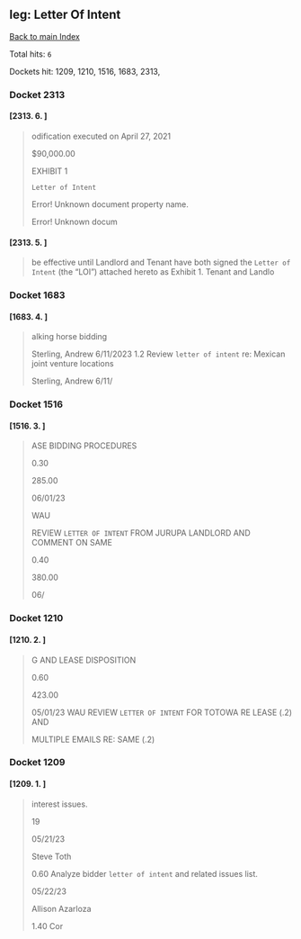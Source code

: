 
## leg: Letter Of Intent

[Back to main Index](README.md)

Total hits: `6`

Dockets hit: 1209, 1210, 1516, 1683, 2313, 

### Docket 2313

#### [2313. 6. ]
> odification executed on April 27, 2021
> 
> \$90,000.00
> 
> EXHIBIT 1
> 
> `Letter of Intent`
> 
> Error\! Unknown document property name.
> 
> Error\! Unknown docum

#### [2313. 5. ]
> be effective until Landlord and Tenant have both signed the `Letter of Intent` \(the “LOI”\) attached hereto as Exhibit 1. Tenant and Landlo

### Docket 1683

#### [1683. 4. ]
> alking horse bidding
> 
>  Sterling, Andrew 6/11/2023 1.2 Review `letter of intent` re: Mexican joint venture locations
> 
>  Sterling, Andrew 6/11/

### Docket 1516

#### [1516. 3. ]
> ASE BIDDING PROCEDURES 
> 
> 0.30 
> 
> 285.00 
> 
> 06/01/23 
> 
> WAU 
> 
> REVIEW `LETTER OF INTENT` FROM JURUPA LANDLORD AND COMMENT ON SAME 
> 
> 0.40 
> 
> 380.00 
> 
> 06/

### Docket 1210

#### [1210. 2. ]
> G AND LEASE DISPOSITION 
> 
> 0.60 
> 
> 423.00 
> 
>  05/01/23 WAU REVIEW `LETTER OF INTENT` FOR TOTOWA RE LEASE \(.2\) AND 
> 
> MULTIPLE EMAILS RE: SAME \(.2\)

### Docket 1209

#### [1209. 1. ]
> interest issues.
> 
> 19
> 
> 05/21/23
> 
> Steve Toth
> 
> 0.60 Analyze bidder `letter of intent` and related issues list.
> 
> 05/22/23
> 
> Allison Azarloza
> 
> 1.40 Cor
